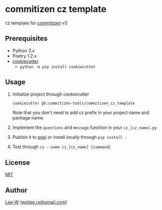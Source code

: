 # commitizen cz template

cz template for [commitizen](https://github.com/commitizen-tools/commitizen) v3

## Prerequisites

- Python 3.x
- Poetry 1.2.x
- [cookiecutter](https://cookiecutter.readthedocs.io/en/latest/)
  - `python -m pip install cookiecutter`

## Usage

1. Initialize project through cookiecutter

   ```sh
   cookiecutter gh:commitizen-tools/commitizen_cz_template
   ```

   Note that you don't need to add cz prefix in your project name and package name.

2. Implement the `questions` and `message` function in your `cz_[cz_name].py`
3. Publish it to [pypi](https://pypi.org/) or install locally through `pip install .`
4. Test through `cz --name cz_[cz_name] [command]`

## License

[MIT](https://opensource.org/licenses/MIT)

## Author

[Lee-W](https://github.com/Lee-W/) (weilee.rx@gmail.com)
